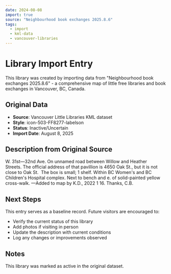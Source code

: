 ```yaml
---
date: 2024-08-08
import: true
source: "Neighbourhood book exchanges 2025.8.6"
tags:
  - import
  - kml-data
  - vancouver-libraries
---
```


# Library Import Entry

This library was created by importing data from "Neighbourhood book exchanges 2025.8.6" - a comprehensive map of little free libraries and book exchanges in Vancouver, BC, Canada.

## Original Data

- **Source**: Vancouver Little Libraries KML dataset
- **Style**: icon-503-FF8277-labelson
- **Status**: Inactive/Uncertain
- **Import Date**: August 8, 2025

## Description from Original Source

W. 31st—32nd Ave.
On unnamed road between Willow and Heather Streets. The official address of that pavillion is 4650 Oak St., but it is not close to Oak St. 
The box is small; 1 shelf.
Within BC Women's and BC Children's Hospital complex.
Next to bench and e. of solid-painted yellow cross-walk.
—Added to map by K.D., 2022 1 16. Thanks, C.B. 



## Next Steps

This entry serves as a baseline record. Future visitors are encouraged to:
- Verify the current status of this library
- Add photos if visiting in person
- Update the description with current conditions
- Log any changes or improvements observed

## Notes

This library was marked as active in the original dataset.
